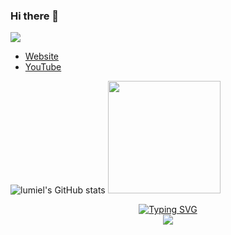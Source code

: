 ### Hi there 👋

![](https://komarev.com/ghpvc/?username=xpboosting&color=blueviolet)

- [Website](https://syx.wtf)
- [YouTube](https://www.youtube.com/watch?v=PYY8D6n9N1I)


![lumiel's GitHub stats](https://github-readme-stats.vercel.app/api?username=xpboosting&show_icons=true&theme=transparent)
  <img height="180em" src="https://github-readme-stats.vercel.app/api/top-langs/?username=KennedyReisz&layout=compact&theme=transparent"/>
  <div align=center>
<a href="https://git.io/typing-svg"><img src="https://readme-typing-svg.demolab.com?font=Roboto&pause=1000&color=blue&center=true&width=435&lines=Discord" alt="Typing SVG" /></a>
</div>
  <div align=center>
<img src="https://lanyard.cnrad.dev/api/886239464756768808">

